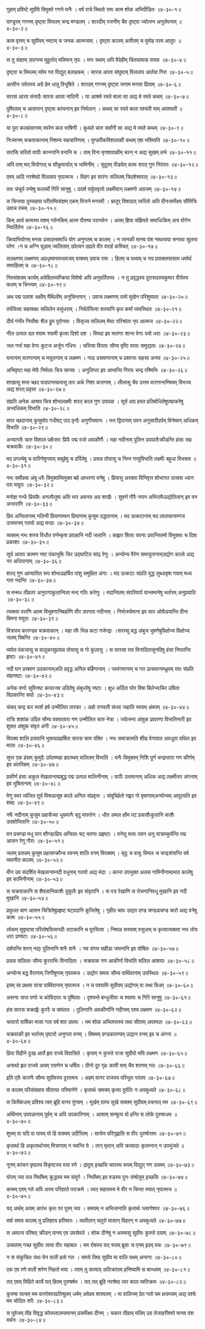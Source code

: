 गुहाम् प्रविष्टे सुग्रीवे विमुक्ते गगने घनैः ।
वर्ष रात्रे स्थितो रामः काम शोक अभिपीडितः ॥४-३०-१॥

पाण्डुरम् गगनम् दृष्ट्वा विमलम् चन्द्र मण्डलम् ।
शारदीम् रजनीम् चैव दृष्ट्वा ज्योत्स्न अनुलेपनाम् ॥४-३०-२॥

काम वृत्तम् च सुग्रीवम् नष्टाम् च जनक आत्मजाम् ।
दृष्ट्वा कालम् अतीतम् च मुमोह परम आतुरः ॥४-३०-३॥

स तु संज्ञाम् उपागम्य मुहूर्तात् मतिमान् नृपः ।
मनः स्थाम् अपि वैदेहीम् चिंतयामास राघवः ॥४-३०-४॥

दृष्ट्वा च विमलम् व्योम गत विद्युत् बलाहकम् ।
सारस आरव संघुष्टम् विललाप आर्तया गिरा ॥४-३०-५॥

आसीनः पर्वतस्य अग्रे हेम धातु विभूषिते ।
शारदम् गगनम् दृष्ट्वा जगाम मनसा प्रियाम् ॥४-३०-६॥

सारस आरव संनादैः सारस आरव नादिनी ।
या आश्रमे रमते बाला सा अद्य मे रमते कथम् ॥४-३०-७॥

पुष्पिताम् च आसनान् दृष्ट्वा कांचनान् इव निर्मलान् ।
कथम् सा रमते बाला पश्यंती माम् अपश्यती ॥४-३०-८॥

या पुरा कलहंसानाम् स्वरेण कल भाषिणी ।
बुध्यते चारु सर्वांगी सा अद्य मे रमते कथम् ॥४-३०-९॥

निःस्वनम् चक्रवाकानाम् निशम्य सहचारिणाम् ।
पुण्डरीकविशालाक्षी कथम् एषा भविष्यति ॥४-३०-१०॥

सरांसि सरितो वापीः काननानि वनानि च ।
ताम् विना मृगशावाक्षीम् चरन् न अद्य सुखम् लभे ॥४-३०-११॥

अपि ताम् मत् वियोगात् च सौकुमार्यात् च भामिनीम् ।
सुदूरम् पीडयेत् कामः शरत् गुण निरंतरः ॥४-३०-१२॥

एवम् आदि नरश्रेष्ठो विललाप नृपात्मजः ।
विहंग इव सारंगः सलिलम् त्रिदशेश्वरात् ॥४-३०-१३॥

ततः चंचूर्य रम्येषु फलार्थी गिरि सानुषु ।
ददर्श पर्युपावृत्तो लक्ष्मीवान् लक्ष्मणो अग्रजम् ॥४-३०-१४॥

स चिन्तया दुस्सहया परीतम्विसंज्ञम् एकम् विजने मनस्वी ।
भ्रातुर् विषादात् त्वरितो अति दीनःसमीक्ष्य सौमित्रिः उवाच रामम् ॥४-३०-१५॥

किम् आर्य कामस्य वशम् गतेनकिम् आत्म पौरुष्य पराभवेन ।
अयम् ह्रिया संह्रियते समाधिःकिम् अत्र योगेन निवर्तितेन ॥४-३०-१६॥

क्रियाभियोगम् मनसः प्रसादम्समाधि योग अनुगतम् च कालम् ।
न जानकी मानव वंश नाथत्वया सनाथा सुलभा परेण ।न च अग्नि चूडाम् ज्वलिताम् उपेत्यन दह्यते वीर वरार्ह कश्चित् ॥४-३०-१७॥

सलक्षणम् लक्ष्मणम् अप्रधृष्यम्स्वभावजम् वाक्यम् उवाच रामः ।
हितम् च पथ्यम् च नय प्रसक्तम्ससाम धर्मार्थ समाहितम् च ॥४-३०-१८॥

निस्संशयम् कार्यम् अवेक्षितव्यम्क्रिया विशेषो अपि अनुवर्तितव्यः ।
न तु प्रवृद्धस्य दुरासदस्यकुमार वीर्यस्य फलम् च चिन्त्यम् ॥४-३०-१९॥

अथ पद्म पलाश अक्षीम् मैथिलीम् अनुचिन्तयन् ।
उवाच लक्ष्मणम् रामो मुखेन परिशुष्यता ॥४-३०-२०॥

तर्पयित्वा सहस्राक्षः सलिलेन वसुंधराम् ।
निर्वर्तयित्वा सस्यानि कृत कर्मा व्यवस्थितः ॥४-३०-२१॥

दीर्घ गंभीर निर्घोषाः शैल द्रुम पुरोगमाः ।
विसृज्य सलिलम् मेघाः परिश्रांता नृप आत्मज ॥४-३०-२२॥

नील उत्पल दल श्यामः श्यामी कृत्वा दिशो दश ।
विमदा इव मातंगाः शान्त वेगाः पयो धराः ॥४-३०-२३॥

जल गर्भा महा वेगाः कुटज अर्जुन गंधिनः ।
चरित्वा विरताः सौम्य वृष्टि वाताः समुद्यताः ॥४-३०-२४॥

घनानाम् वारणानाम् च मयूराणाम् च लक्ष्मण ।
नादः प्रस्रवणानाम् च प्रशान्तः सहसा अनघ ॥४-३०-२५॥

अभिवृष्टा महा मेघैः निर्मलाः चित्र सानवः ।
अनुलिप्ता इव आभान्ति गिरयः चन्द्र रश्मिभिः ॥४-३०-२६॥

शाखासु सप्त च्छद पादपानाम्प्रभासु तार अर्क निशा कराणाम् ।
लीलासु चैव उत्तम वारणानाम्श्रियम् विभज्य अद्य शरत् प्रवृत्ता ॥४-३०-२७॥

संप्रति अनेक आश्रय चित्र शोभालक्ष्मीः शरत् काल गुण उपपन्ना ।
सूर्य अग्र हस्त प्रतिबोधितेषुपद्माकरेषु अभ्यधिकम् विभाति ॥४-३०-२८॥

सप्त च्छदानाम् कुसुमोप गंधीषट् पाद वृन्दैः अनुगीयमानः ।
मत्त द्विपानाम् पवन अनुसारीदर्पम् विनेष्यन् अधिकम् विभाति ॥४-३०-२९॥

अभ्यागतैः चारु विशाल पक्षैःसरः प्रियैः पद्म रजो अवकीर्णैः ।
महा नदीनाम् पुलिन उपयातैःक्रीडन्ति हंसाः सह चक्रवाकैः ॥४-३०-३०॥

मद प्रगल्भेषु च वारिणेषुगवाम् समूहेषु च दर्पितेषु ।
प्रसन्न तोयासु च निम्न गासुविभाति लक्ष्मीः बहुधा विभक्ता ॥४-३०-३१॥

नभः समीक्ष्या अंबु धरैः विमुक्तम्विमुक्त बर्ह आभरणा वनेषु ।
प्रियासु अरक्ता विनिवृत्त शोभागत उत्सवा ध्यान परा मयूराः ॥४-३०-३२॥

मनोज्ञ गन्धैः प्रियकैः अनल्पैःपुष्प अति भार अवनत अग्र शाखैः ।
सुवर्ण गौरैः नयन अभिरामैःउद्योतितान् इव वन अन्तराणि ॥४-३०-३३॥

प्रिय अन्वितानाम् नलिनी प्रियाणाम्वन प्रियाणाम् कुसुम उद्धतानाम् ।
मद उत्कटानाम् मद लालसानाम्गज उत्तमानम् गतयो अद्य मन्दाः ॥४-३०-३४॥

व्यक्तम् नभः शस्त्र विधौत वर्णम्कृश प्रवाहानि नदी जलानि ।
कह्लार शिताः पवनाः प्रवान्तितमो विमुक्ताः च दिशः प्रकाशाः ॥४-३०-३५॥

सूर्य आतप क्रामण नष्ट पंकाभूमिः चिर उद्घाटित सांद्र रेणुः ।
अन्योन्य वैरेण समायुतानाम्उद्योग कालो अद्य नर अधिपानाम् ॥४-३०-३६॥

शरत् गुण आप्यायित रूप शोभाःप्रहर्षित पांशु समुक्षित अंगाः ।
मद उत्कटाः संप्रति युद्ध लुब्धावृषा गवाम् मध्य गता नदन्ति ॥४-३०-३७॥

स मन्मध तीव्रतर अनुरागाकुलान्विता मन्द गतिः करेणुः ।
मदान्वितम् संपरिवार्य यान्तम्वनेषु भर्तारम् अनुप्रयाति ॥४-३०-३८॥

त्यक्त्वा वराणि आत्म विभूषणानिबर्हाणि तीर उपगता नदीनाम् ।
निर्भर्त्स्यमाना इव सार ओघैःप्रयान्ति दीना विमना मयूराः ॥४-३०-३९॥

वित्रास्य कारण्डव चक्रवाकान् ।
महा रवैः भिन्न कटा गजेन्द्राः ।सरस्सु बद्ध अंबुज भूषणेषुविक्षोभ्य विक्षोभ्य जलम् पिबन्ति ॥४-३०-४०॥

व्यपेत पंकजासु स वालुकासुप्रसन्न तोयासु स गो कुलासु ।
स सारसा राव विनादितासुनदिषु हंसा निपतन्ति हृष्टाः ॥४-३०-४१॥

नदी घन प्रस्रवण उदकानाम्अति प्रवृद्ध अनिल बर्हिणानाम् ।
प्लवंगमानाम् च गत उत्सवानाम्ध्रुवम् रवाः संप्रति संप्रणष्टाः ॥४-३०-४२॥

अनेक वर्णाः सुविनष्ट कायाःनव उदितेषु अंबुधरेषु नष्टाः ।
क्षुध अर्दिता घोर विषा बिलेभ्यःचिर उषिता विप्रसरन्ति सर्पाः ॥४-३०-४३॥

चंचत् चन्द्र कर स्पर्श हर्ष उन्मीलित तारका ।
अहो रागवती संध्या जहाति स्वयम् अंबरम् ॥४-३०-४४॥

रात्रिः शशांक उदित सौम्य वक्त्रातारा गण उन्मीलित चारु नेत्रा ।
ज्योत्स्ना अंशुक प्रावरणा विभातिनारी इव शुक्ल अंशुक संवृत अंगी ॥४-३०-४५॥

विपक्व शालि प्रसवानि भुक्त्वाप्रहर्षिता सारस चारु पंक्ति ।
नभः समाक्रामति शीघ्र वेगावात अवधूता ग्रथित इव माला ॥४-३०-४६॥

सुप्त एक हंसम् कुमुदैः उपेतम्महा ह्रदस्थम् सलिलम् विभाति ।
घनैः विमुक्तम् निशि पूर्ण चन्द्रम्तारा गण कीर्णम् इव अंतरिक्षम् ॥४-३०-४७॥

प्रकीर्ण हंसा अकुल मेखलानाम्प्रबुद्ध पद्म उत्पल मालिनीनाम् ।
वापीः उत्तमानाम् अधिक अद्य लक्ष्मीःवर अंगनाम् इव भूषितानाम् ॥४-३०-४८॥

वेणु स्वर व्यंजित तूर्य मिश्रःप्रत्यूष काले अनिल संप्रवृत्तः ।
संमूर्च्छितो गह्वर गो वृषाणाम्अन्योन्यम् आपूरयति इव शब्दः ॥४-३०-४९॥

नवैः नदीनाम् कुसुम प्रहासैःव्या धूयमानैः मृदु मारुतेन ।
धौत अमल क्षौम पट प्रकाशैःकूलानि काशैः उपशोभितानि ॥४-३०-५०॥

वन प्रचण्डा मधु पान शौण्डाःप्रिय अन्विताः षट् चरणाः प्रहृष्टाः ।
वनेसु मत्ताः पवन अनु यात्राम्कुर्वन्ति पद्म आसन रेणु गौराः ॥४-३०-५१॥

जलम् प्रसन्नम् कुसुम प्रहासम्क्रौन्च स्वनम् शालि वनम् विपक्वम् ।
मृदुः च वायुः विमलः च चन्द्रःशंसन्ति वर्ष व्यपनीत कालम् ॥४-३०-५२॥

मीन उप संदर्शित मेखलानाम्नदी वधूनाम् गतयो अद्य मंदाः ।
कान्त उपभुक्त अलस गामिनीनाम्प्रभात कालेषु इव कामिनीनाम् ॥४-३०-५३॥

स चक्रवाकानि स शैवलानिकाशैः दुकूलैः इव संवृतानि ।
स पत्र रेखाणि स रोचनानिवधू मुखानि इव नदी मुखानि ॥४-३०-५४॥

प्रफुल्ल बाण आसन चित्रितेषुप्रहृष्ट षट्पदानि कूजितेषु ।
गृहीत चापः उद्यत दण्ड चण्डःप्रचण्ड चारो अद्य वनेषु कामः ॥४-३०-५५॥

लोकम् सुवृष्ट्या परितोषयित्वनदीः तटाकानि च पूरयित्वा ।
निष्पन्न सस्याम् वसुधाम् च कृत्वात्यक्त्वा नभः तोय धराः प्रणष्टाः ॥४-३०-५६॥

दर्शयन्ति शरन् नद्यः पुलिनानि शनैः शनैः ।
नव संगम सव्रीडा जघनानि इव योषितः ॥४-३०-५७॥

प्रसन्न सलिलाः सौम्य कुरराभिः विनादिताः ।
चक्रवाक गण आकीर्णा विभांति सलिल आशयाः ॥४-३०-५८॥

अन्योन्य बद्ध वैराणाम् जिगीषूणाम् नृपात्मज ।
उद्योग समयः सौम्य पार्थिवानाम् उपस्थितः ॥४-३०-५९॥

इयम् सा प्रथमा यात्रा पार्थिवानाम् नृपात्मज ।
न च पश्यामि सुग्रीवम् उद्योगम् वा तथा विधम् ॥४-३०-६०॥

असनाः सप्त पर्णाः च कोविदाराः च पुष्पिताः ।
दृश्यन्ते बन्धुजीवाः च श्यामाः च गिरि सानुषु ॥४-३०-६१॥

हंस सारस चक्राह्वैः कुररैः च समंततः ।
पुलिनानि अवकीर्णानि नदीनाम् पश्य लक्ष्मण ॥४-३०-६२॥

चत्वारो वार्षिका मासा गता वर्ष शत उपमाः ।
मम शोक अभितप्तस्य तथा सीताम् अपश्यतः ॥४-३०-६३॥

चक्रवाकी इव भर्तारम् पृष्टतो अनुगता वनम् ।
विषमम् दण्डकारण्यम् उद्यान वनम् इव च अंगना ॥४-३०-६४॥

प्रिया विहीने दुःख आर्ते हृत राज्ये विवासिते ।
कृपाम् न कुरुते राजा सुग्रीवो मयि लक्ष्मण ॥४-३०-६५॥

अनाथो हृत राज्यो अयम् रावणेन च धर्षितः।
दीनो दूर गृहः कामी माम् चैव शरणम् गतः ॥४-३०-६६॥

इति एतैः कारणैः सौम्य सुग्रीवस्य दुरात्मनः ।
अहम् वानर राजस्य परिभूतः परंतप ॥४-३०-६७॥

स कालम् परिसंख्याय सीतायाः परिमार्गणे ।
कृतार्थः समयम् कृत्वा दुर्मतिः न अवबुध्यते ॥४-३०-६८॥

स किष्किंधाम् प्रविश्य त्वम् ब्रूहि वानर पुंगवम् ।
मूर्खम् ग्राम्य सुखे सक्तम् सुग्रीवम् वचनात् मम ॥४-३०-६९॥

अर्थिनाम् उपपन्नानाम् पूर्वम् च अपि उपकारिणाम् ।
आशाम् सम्श्रुत्य यो हन्ति स लोके पुरुषाधमः ॥४-३०-७०॥

शुभम् वा यदि वा पापम् यो हि वाक्यम् उदीरितम् ।
सत्येन परिगृह्णाति स वीरः पुरुषोत्तमः ॥४-३०-७१॥

कृतार्था हि अकृतार्थानाम् मित्राणाम् न भवन्ति ये ।
तान् मृतान् अपि क्रव्यादाः कृतघ्नान् न उपभुंजते ॥४-३०-७२॥

नूनम् कांचन पृष्ठस्य विकृष्टस्य मया रणे ।
द्रष्टुम् इच्छसि चापस्य रूपम् विद्युत् गण उपमम् ॥४-३०-७३॥

घोरम् ज्या तल निर्घोषम् क्रुद्धस्य मम संयुगे ।
निर्घोषम् इव वज्रस्य पुनः संश्रोतुम् इच्छसि ॥४-३०-७४॥

कामम् एवम् गते अपि अस्य परिज्ञाते पराक्रमे ।
त्वत् सहायस्य मे वीर न चिन्ता स्यात् नृपात्मज ॥४-३०-७५॥

यद् अर्थम् अयम् आरंभः कृतः पर पुरम् जय ।
समयम् न अभिजानाति कृतार्थः प्लवगेश्वरः ॥४-३०-७६॥

वर्षा समय कालम् तु प्रतिज्ञाय हरीश्वरः ।
व्यतीतान् चतुरो मासान् विहरन् न अवबुध्यते ॥४-३०-७७॥

स अमात्य परिषत् क्रीडन् पानम् एव उपसेवते ।
शोक दीनेषु न अस्मासु सुग्रीवः कुरुते दयाम् ॥४-३०-७८॥

उच्यताम् गच्छ सुग्रीवः त्वया वीरः महाबल ।
मम रोषस्य यत् रूपम् ब्रूयाः च एनम् इदम् वचः ॥४-३०-७९॥

न स संकुचितः पंथा येन वाली हतो गतः ।
समये तिष्ठ सुग्रीव मा वालि पथम् अन्वगाः ॥४-३०-८०॥

एक एव रणे वाली शरेण निहतो मया ।
त्वाम् तु सत्यात् अतिक्रांतम् हनिष्यामि स बान्धवम् ॥४-३०-८१॥

तत् एवम् विहिते कार्ये यत् हितम् पुरुषर्षभ ।
तत् तत् ब्रूहि नरश्रेष्ठ त्वर काल व्यतिक्रमः ॥४-३०-८२॥

कुरुष्व सत्यम् मम वानरेश्वरप्रतिश्रुतम् धर्मम् अवेक्ष्य शाश्वतम् ।
मा वालिनम् प्रेत गतो यम क्षयम्त्वम् अद्य पश्येः मम चोदितः शरैः ॥४-३०-८३॥

स पूर्वजम् तीव्र विवृद्ध कोपम्लालप्यमानम् प्रसमीक्ष्य दीनम् ।
चकार तीव्राम् मतिम् उग्र तेजाहरीश्वरे मानव वंश वर्थनः ॥४-३०-८४॥

